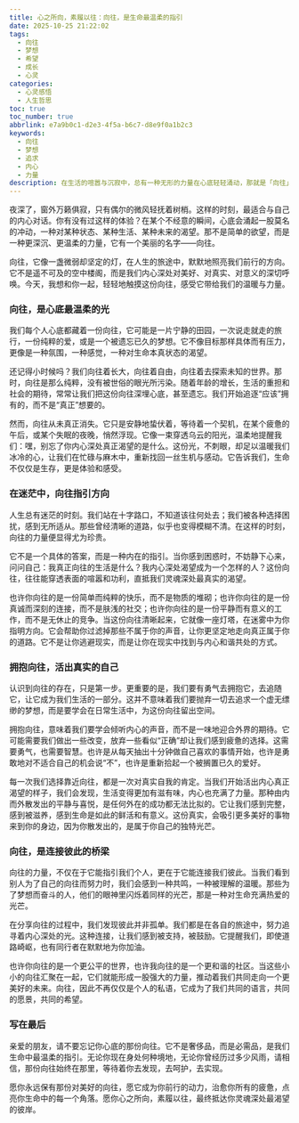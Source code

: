 ```yaml
---
title: 心之所向，素履以往：向往，是生命最温柔的指引
date: 2025-10-25 21:22:02
tags:
  - 向往
  - 梦想
  - 希望
  - 成长
  - 心灵
categories:
  - 心灵感悟
  - 人生哲思
toc: true
toc_number: true
abbrlink: e7a9b0c1-d2e3-4f5a-b6c7-d8e9f0a1b2c3
keywords:
  - 向往
  - 梦想
  - 追求
  - 内心
  - 力量
description: 在生活的喧嚣与沉寂中，总有一种无形的力量在心底轻轻涌动，那就是「向往」。它不是遥不可及的幻想，而是指引我们前行的微光，是唤醒内心深处真实自我的温柔呼唤。这篇文章将带你一同感受向往的温度与力量，如何在迷茫中成为我们的指南，又如何引领我们活出最真挚的生命色彩。
---
```


夜深了，窗外万籁俱寂，只有偶尔的微风轻抚着树梢。这样的时刻，最适合与自己的内心对话。你有没有过这样的体验？在某个不经意的瞬间，心底会涌起一股莫名的冲动，一种对某种状态、某种生活、某种未来的渴望。那不是简单的欲望，而是一种更深沉、更温柔的力量，它有一个美丽的名字——向往。

向往，它像一盏微弱却坚定的灯，在人生的旅途中，默默地照亮我们前行的方向。它不是遥不可及的空中楼阁，而是我们内心深处对美好、对真实、对意义的深切呼唤。今天，我想和你一起，轻轻地触摸这份向往，感受它带给我们的温暖与力量。

### 向往，是心底最温柔的光

我们每个人心底都藏着一份向往，它可能是一片宁静的田园，一次说走就走的旅行，一份纯粹的爱，或是一个被遗忘已久的梦想。它不像目标那样具体而有压力，更像是一种氛围，一种感觉，一种对生命本真状态的渴望。

还记得小时候吗？我们向往着长大，向往着自由，向往着去探索未知的世界。那时，向往是那么纯粹，没有被世俗的眼光所污染。随着年龄的增长，生活的重担和社会的期待，常常让我们把这份向往深埋心底，甚至遗忘。我们开始追逐“应该”拥有的，而不是“真正”想要的。

然而，向往从未真正消失。它只是安静地蛰伏着，等待着一个契机，在某个疲惫的午后，或某个失眠的夜晚，悄然浮现。它像一束穿透乌云的阳光，温柔地提醒我们：嘿，别忘了你内心深处真正渴望的是什么。这份光，不刺眼，却足以温暖我们冰冷的心，让我们在忙碌与麻木中，重新找回一丝生机与感动。它告诉我们，生命不仅仅是生存，更是体验和感受。

### 在迷茫中，向往指引方向

人生总有迷茫的时刻。我们站在十字路口，不知道该往何处去；我们被各种选择困扰，感到无所适从。那些曾经清晰的道路，似乎也变得模糊不清。在这样的时刻，向往的力量便显得尤为珍贵。

它不是一个具体的答案，而是一种内在的指引。当你感到困惑时，不妨静下心来，问问自己：我真正向往的生活是什么？我内心深处渴望成为一个怎样的人？这份向往，往往能穿透表面的喧嚣和功利，直抵我们灵魂深处最真实的渴望。

也许你向往的是一份简单而纯粹的快乐，而不是物质的堆砌；也许你向往的是一份真诚而深刻的连接，而不是肤浅的社交；也许你向往的是一份平静而有意义的工作，而不是无休止的竞争。当这份向往清晰起来，它就像一座灯塔，在迷雾中为你指明方向。它会帮助你过滤掉那些不属于你的声音，让你更坚定地走向真正属于你的道路。它不是让你逃避现实，而是让你在现实中找到与内心和谐共处的方式。

### 拥抱向往，活出真实的自己

认识到向往的存在，只是第一步。更重要的是，我们要有勇气去拥抱它，去追随它，让它成为我们生活的一部分。这并不意味着我们要抛弃一切去追求一个虚无缥缈的梦想，而是要学会在日常生活中，为这份向往留出空间。

拥抱向往，意味着我们要学会倾听内心的声音，而不是一味地迎合外界的期待。它可能需要我们做出一些改变，放弃一些看似“正确”却让我们感到疲惫的选择。这需要勇气，也需要智慧。也许是从每天抽出十分钟做自己喜欢的事情开始，也许是勇敢地对不适合自己的机会说“不”，也许是重新拾起一个被搁置已久的爱好。

每一次我们选择靠近向往，都是一次对真实自我的肯定。当我们开始活出内心真正渴望的样子，我们会发现，生活变得更加有滋有味，内心也充满了力量。那种由内而外散发出的平静与喜悦，是任何外在的成功都无法比拟的。它让我们感到完整，感到被滋养，感到生命是如此的鲜活和有意义。这份真实，会吸引更多美好的事物来到你的身边，因为你散发出的，是属于你自己的独特光芒。

### 向往，是连接彼此的桥梁

向往的力量，不仅在于它能指引我们个人，更在于它能连接我们彼此。当我们看到别人为了自己的向往而努力时，我们会感到一种共鸣，一种被理解的温暖。那些为了梦想而奋斗的人，他们的眼神里闪烁着同样的光芒，那是一种对生命充满热爱的光芒。

在分享向往的过程中，我们发现彼此并非孤单。我们都是在各自的旅途中，努力追寻着内心深处的光。这种连接，让我们感到被支持，被鼓励。它提醒我们，即使道路崎岖，也有同行者在默默地为你加油。

也许你向往的是一个更公平的世界，也许我向往的是一个更和谐的社区。当这些小小的向往汇聚在一起，它们就能形成一股强大的力量，推动着我们共同走向一个更美好的未来。向往，因此不再仅仅是个人的私语，它成为了我们共同的语言，共同的愿景，共同的希望。

### 写在最后

亲爱的朋友，请不要忘记你心底的那份向往。它不是奢侈品，而是必需品，是我们生命中最温柔的指引。无论你现在身处何种境地，无论你曾经历过多少风雨，请相信，那份向往始终在那里，等待着你去发现，去呵护，去实现。

愿你永远保有那份对美好的向往，愿它成为你前行的动力，治愈你所有的疲惫，点亮你生命中的每一个角落。愿你心之所向，素履以往，最终抵达你灵魂深处最渴望的彼岸。